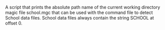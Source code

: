 A script that prints the absolute path name of the current working directory
magic file school.mgc that can be used with the command file to detect School data files. School data files always contain the string SCHOOL at offset 0.
